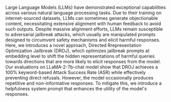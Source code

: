 Large Language Models (LLMs) have demonstrated exceptional capabilities across various natural language processing tasks. Due to their training on internet-sourced datasets, LLMs can sometimes generate objectionable content, necessitating extensive alignment with human feedback to avoid such outputs. Despite massive alignment efforts, LLMs remain susceptible to adversarial jailbreak attacks, which usually are manipulated prompts designed to circumvent safety mechanisms and elicit harmful responses. Here, we introduces a novel approach, Directed Rrepresentation Optimization Jailbreak (DROJ), which optimizes jailbreak prompts at embedding level to shift the hidden representations of harmful queries towards directions that are more likely to elicit responses from the model. Our evaluations on LLaMA-2-7b-chat model show that DROJ achieves a 100% keyword-based Attack Success Rate (ASR) while effectively preventing direct refusals. However, the model occasionally produces repetitive and non-informative responses. To mitigate this, we introduce a helpfulness system prompt that enhances the utility of the model's responses.
